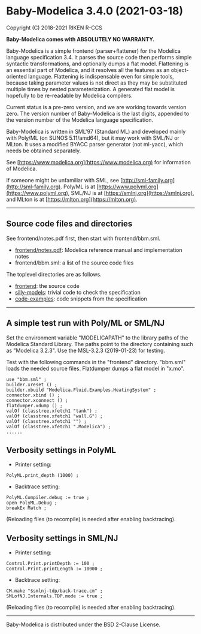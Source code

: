 # Baby-Modelica 3.4.0 (2021-03-18)

Copyright (C) 2018-2021 RIKEN R-CCS

__Baby-Modelica comes with ABSOLUTELY NO WARRANTY.__

Baby-Modelica is a simple frontend (parser+flattener) for the Modelica
language specification 3.4.  It parses the source code then performs
simple syntactic transformations, and optionally dumps a flat model.
Flattening is an essential part of Modelica, and it resolves all the
features as an object-oriented language.  Flattening is indispensable
even for simple tools, because taking parameter values is not direct
as they may be substituted multiple times by nested parameterization.
A generated flat model is hopefully to be re-readable by Modelica
compilers.

Current status is a pre-zero version, and we are working towards
version zero.  The version number of Baby-Modelica is the last digits,
appended to the version number of the Modelica language specification.

Baby-Modelica is written in SML'97 (Standard ML) and developed mainly
with Poly/ML (on SUNOS 5.11/amd64), but it may work with SML/NJ or
MLton.  It uses a modified BYACC parser generator (not ml-yacc), which
needs be obtained separately.

See [https://www.modelica.org](https://www.modelica.org) for
information of Modelica.

If someone might be unfamiliar with SML, see
[http://sml-family.org](http://sml-family.org).  Poly/ML is at
[https://www.polyml.org](https://www.polyml.org), SML/NJ is at
[https://smlnj.org](https://smlnj.org), and MLton is at
[https://mlton.org](https://mlton.org).

----

## Source code files and directories

See frontend/notes.pdf first, then start with frontend/bbm.sml.
* [frontend/notes.pdf](frontend/notes.pdf): Modelica reference manual
  and implementation notes
* frontend/bbm.sml: a list of the source code files

The toplevel directories are as follows.
* [frontend](frontend): the source code
* [silly-models](silly-models): trivial code to check the specification
* [code-examples](code-examples): code snippets from the specification

----

## A simple test run with Poly/ML or SML/NJ

Set the environment variable "MODELICAPATH" to the library paths of
the Modelica Standard Library.  The paths point to the directory
containing such as "Modelica 3.2.3".  Use the MSL-3.2.3 (2019-01-23)
for testing.

Test with the following commands in the "frontend" directory.
"bbm.sml" loads the needed source files.  Flatdumper dumps a flat
model in "x.mo".

```
use "bbm.sml" ;
builder.xreset () ;
builder.xbuild "Modelica.Fluid.Examples.HeatingSystem" ;
connector.xbind () ;
connector.xconnect () ;
flatdumper.xdump () ;
valOf (classtree.xfetch1 "tank") ;
valOf (classtree.xfetch1 "wall.G") ;
valOf (classtree.xfetch1 "") ;
valOf (classtree.xfetch1 ".Modelica") ;
......
```

## Verbosity settings in PolyML

* Printer setting:
```
PolyML.print_depth (1000) ;
```

* Backtrace setting:
```
PolyML.Compiler.debug := true ;
open PolyML.Debug ;
breakEx Match ;
```

(Reloading files (to recompile) is needed after enabling backtracing).

## Verbosity settings in SML/NJ

* Printer setting:
```
Control.Print.printDepth := 100 ;
Control.Print.printLength := 10000 ;
```

* Backtrace setting:
```
CM.make "$smlnj-tdp/back-trace.cm" ;
SMLofNJ.Internals.TDP.mode := true ;
```

(Reloading files (to recompile) is needed after enabling backtracing).

----

Baby-Modelica is distributed under the BSD 2-Clause License.
